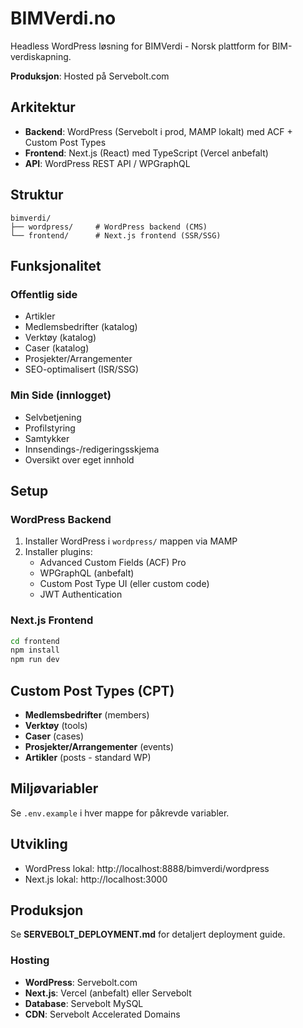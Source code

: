 # BIMVerdi.no

Headless WordPress løsning for BIMVerdi - Norsk plattform for BIM-verdiskapning.

**Produksjon**: Hosted på Servebolt.com

## Arkitektur

- **Backend**: WordPress (Servebolt i prod, MAMP lokalt) med ACF + Custom Post Types
- **Frontend**: Next.js (React) med TypeScript (Vercel anbefalt)
- **API**: WordPress REST API / WPGraphQL

## Struktur

```
bimverdi/
├── wordpress/     # WordPress backend (CMS)
└── frontend/      # Next.js frontend (SSR/SSG)
```

## Funksjonalitet

### Offentlig side
- Artikler
- Medlemsbedrifter (katalog)
- Verktøy (katalog)
- Caser (katalog)
- Prosjekter/Arrangementer
- SEO-optimalisert (ISR/SSG)

### Min Side (innlogget)
- Selvbetjening
- Profilstyring
- Samtykker
- Innsendings-/redigeringsskjema
- Oversikt over eget innhold

## Setup

### WordPress Backend
1. Installer WordPress i `wordpress/` mappen via MAMP
2. Installer plugins:
   - Advanced Custom Fields (ACF) Pro
   - WPGraphQL (anbefalt)
   - Custom Post Type UI (eller custom code)
   - JWT Authentication

### Next.js Frontend
```bash
cd frontend
npm install
npm run dev
```

## Custom Post Types (CPT)

- **Medlemsbedrifter** (members)
- **Verktøy** (tools)
- **Caser** (cases)
- **Prosjekter/Arrangementer** (events)
- **Artikler** (posts - standard WP)

## Miljøvariabler

Se `.env.example` i hver mappe for påkrevde variabler.

## Utvikling

- WordPress lokal: http://localhost:8888/bimverdi/wordpress
- Next.js lokal: http://localhost:3000

## Produksjon

Se **SERVEBOLT_DEPLOYMENT.md** for detaljert deployment guide.

### Hosting
- **WordPress**: Servebolt.com
- **Next.js**: Vercel (anbefalt) eller Servebolt
- **Database**: Servebolt MySQL
- **CDN**: Servebolt Accelerated Domains
